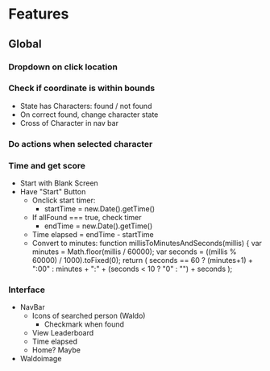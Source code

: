 # Features

## Global

### Dropdown on click location

### Check if coordinate is within bounds

- State has Characters: found / not found
- On correct found, change character state
- Cross of Character in nav bar

### Do actions when selected character

### Time and get score

- Start with Blank Screen
- Have "Start" Button
  - Onclick start timer:
    - startTime = new.Date().getTime()
  - If allFound === true, check timer
    - endTime = new.Date().getTime()
  - Time elapsed = endTime - startTime
  - Convert to minutes:
    function millisToMinutesAndSeconds(millis) {
    var minutes = Math.floor(millis / 60000);
    var seconds = ((millis % 60000) / 1000).toFixed(0);
    return (
    seconds == 60 ?
    (minutes+1) + ":00" :
    minutes + ":" + (seconds < 10 ? "0" : "") + seconds
    );

### Interface

- NavBar
  - Icons of searched person (Waldo)
    - Checkmark when found
  - View Leaderboard
  - Time elapsed
  - Home? Maybe
- Waldoimage
